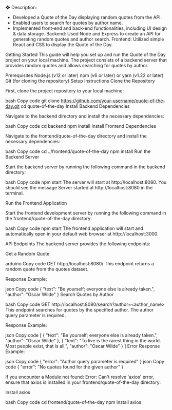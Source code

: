 ❖ Description: 
- Developed a Quote of the Day displaying random quotes from the API.
- Enabled users to search for quotes by author name.
- Implemented front-end and back-end functionalities, including UI design & data storage.
Backend: Used Node and Express to create an API for generating random quotes and author search.
Frontend: Utilized simple React and CSS to display the Quote of the Day.

Getting Started
This guide will help you set up and run the Quote of the Day project on your local machine. The project consists of a backend server that provides random quotes and allows searching for quotes by author.

Prerequisites
Node.js (v12 or later)
npm (v6 or later) or yarn (v1.22 or later)
Git (for cloning the repository)
Setup Instructions
Clone the Repository

First, clone the project repository to your local machine:

bash
Copy code
git clone https://github.com/your-username/quote-of-the-day.git
cd quote-of-the-day
Install Backend Dependencies

Navigate to the backend directory and install the necessary dependencies:

bash
Copy code
cd backend
npm install
Install Frontend Dependencies

Navigate to the frontend/quote-of-the-day directory and install the necessary dependencies:

bash
Copy code
cd ../frontend/quote-of-the-day
npm install
Run the Backend Server

Start the backend server by running the following command in the backend directory:

bash
Copy code
npm start
The server will start at http://localhost:8080. You should see the message Server started at http://localhost:8080 in the terminal.

Run the Frontend Application

Start the frontend development server by running the following command in the frontend/quote-of-the-day directory:

bash
Copy code
npm start
The frontend application will start and automatically open in your default web browser at http://localhost:3000.

API Endpoints
The backend server provides the following endpoints:

Get a Random Quote

arduino
Copy code
GET http://localhost:8080/
This endpoint returns a random quote from the quotes dataset.

Response Example:

json
Copy code
{
  "text": "Be yourself; everyone else is already taken.",
  "author": "Oscar Wilde"
}
Search Quotes by Author

bash
Copy code
GET http://localhost:8080/search?author=<author_name>
This endpoint searches for quotes by the specified author. The author query parameter is required.

Response Example:

json
Copy code
[
  {
    "text": "Be yourself; everyone else is already taken.",
    "author": "Oscar Wilde"
  },
  {
    "text": "To live is the rarest thing in the world. Most people exist, that is all.",
    "author": "Oscar Wilde"
  }
]
Error Response Example:

json
Copy code
{
  "error": "Author query parameter is required"
}
json
Copy code
{
  "error": "No quotes found for the given author"
}


If you encounter a Module not found: Error: Can't resolve 'axios' error, ensure that axios is installed in your frontend/quote-of-the-day directory:

Install axios

bash
Copy code
cd frontend/quote-of-the-day
npm install axios
